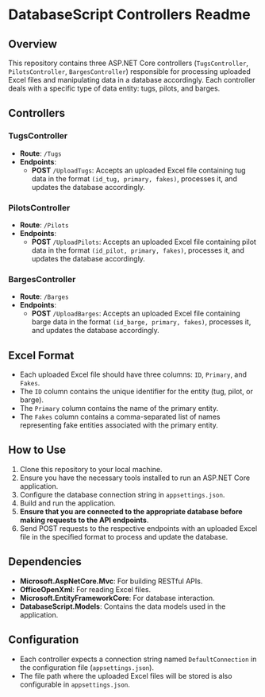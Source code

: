 # DatabaseScript Controllers Readme

## Overview
This repository contains three ASP.NET Core controllers (`TugsController`, `PilotsController`, `BargesController`) responsible for processing uploaded Excel files and manipulating data in a database accordingly. Each controller deals with a specific type of data entity: tugs, pilots, and barges.

## Controllers

### TugsController
- **Route**: `/Tugs`
- **Endpoints**:
  - **POST** `/UploadTugs`: Accepts an uploaded Excel file containing tug data in the format `(id_tug, primary, fakes)`, processes it, and updates the database accordingly.

### PilotsController
- **Route**: `/Pilots`
- **Endpoints**:
  - **POST** `/UploadPilots`: Accepts an uploaded Excel file containing pilot data in the format `(id_pilot, primary, fakes)`, processes it, and updates the database accordingly.

### BargesController
- **Route**: `/Barges`
- **Endpoints**:
  - **POST** `/UploadBarges`: Accepts an uploaded Excel file containing barge data in the format `(id_barge, primary, fakes)`, processes it, and updates the database accordingly.

## Excel Format
- Each uploaded Excel file should have three columns: `ID`, `Primary`, and `Fakes`.
- The `ID` column contains the unique identifier for the entity (tug, pilot, or barge).
- The `Primary` column contains the name of the primary entity.
- The `Fakes` column contains a comma-separated list of names representing fake entities associated with the primary entity.

## How to Use
1. Clone this repository to your local machine.
2. Ensure you have the necessary tools installed to run an ASP.NET Core application.
3. Configure the database connection string in `appsettings.json`.
4. Build and run the application.
5. **Ensure that you are connected to the appropriate database before making requests to the API endpoints**.
6. Send POST requests to the respective endpoints with an uploaded Excel file in the specified format to process and update the database.

## Dependencies
- **Microsoft.AspNetCore.Mvc**: For building RESTful APIs.
- **OfficeOpenXml**: For reading Excel files.
- **Microsoft.EntityFrameworkCore**: For database interaction.
- **DatabaseScript.Models**: Contains the data models used in the application.

## Configuration
- Each controller expects a connection string named `DefaultConnection` in the configuration file (`appsettings.json`).
- The file path where the uploaded Excel files will be stored is also configurable in `appsettings.json`.
